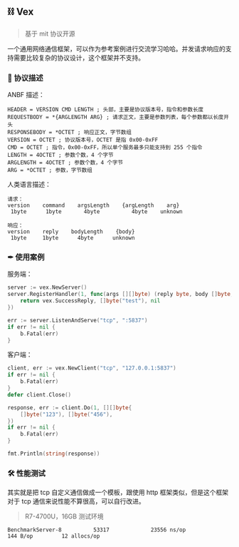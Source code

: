 ## ⛓ Vex

> 基于 mit 协议开源

一个通用网络通信框架，可以作为参考案例进行交流学习哈哈。并发请求响应的支持需要比较复杂的协议设计，这个框架并不支持。

### 📃 协议描述

ANBF 描述：

```anbf
HEADER = VERSION CMD LENGTH ; 头部，主要是协议版本号，指令和参数长度
REQUESTBODY = *{ARGLENGTH ARG} ; 请求正文，主要是参数列表，每个参数都以长度开头
RESPONSEBODY = *OCTET ; 响应正文，字节数组
VERSION = OCTET ; 协议版本号，OCTET 是指 0x00-0xFF
CMD = OCTET ; 指令，0x00-0xFF，所以单个服务最多只能支持到 255 个指令
LENGTH = 4OCTET ; 参数个数，4 个字节
ARGLENGTH = 4OCTET ; 参数个数，4 个字节
ARG = *OCTET ; 参数，字节数组
```

人类语言描述：
```
请求：
version    command    argsLength    {argLength    arg}
 1byte      1byte       4byte          4byte    unknown

响应：
version    reply    bodyLength    {body}
 1byte     1byte      4byte      unknown
```

### ✒ 使用案例

服务端：
```go
server := vex.NewServer()
server.RegisterHandler(1, func(args [][]byte) (reply byte, body []byte, err error) {
	return vex.SuccessReply, []byte("test"), nil
})

err := server.ListenAndServe("tcp", ":5837")
if err != nil {
	b.Fatal(err)
}
```

客户端：

```go
client, err := vex.NewClient("tcp", "127.0.0.1:5837")
if err != nil {
	b.Fatal(err)
}
defer client.Close()

response, err := client.Do(1, [][]byte{
	[]byte("123"), []byte("456"),
})
if err != nil {
	b.Fatal(err)
}

fmt.Println(string(response))
```

### 🛠 性能测试

其实就是把 tcp 自定义通信做成一个模板，跟使用 http 框架类似，但是这个框架对于 tcp 通信来说性能不算很高，可以自行改进。

> R7-4700U，16GB 测试环境

```
BenchmarkServer-8          53317             23556 ns/op             144 B/op         12 allocs/op
```